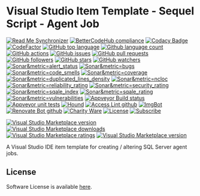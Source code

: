 # Visual Studio Item Template - Sequel Script - Agent Job 

<!--BadgesSTART-->
<!-- Powered by https://github.com/GregTrevellick/ReadMeSynchronizer -->
[![Read Me Synchronizer](https://img.shields.io/badge/-powered%20by%20ReadMeSynchronizer-brightgreen.svg)](https://github.com/GregTrevellick/ReadMeSynchronizer)
[![BetterCodeHub compliance](https://bettercodehub.com/edge/badge/GregTrevellick/VsixItemTemplateSqlScriptAgentJob?branch=master)](https://bettercodehub.com/results/GregTrevellick/VsixItemTemplateSqlScriptAgentJob)
[![Codacy Badge](https://api.codacy.com/project/badge/Grade/da72094a1ff0476e88a4f9d598f2d5ec)](https://www.codacy.com/project/gtrevellick/VsixItemTemplateSqlScriptAgentJob/dashboard?utm_source=github.com&amp;utm_medium=referral&amp;utm_content=GregTrevellick/VsixItemTemplateSqlScriptAgentJob&amp;utm_campaign=Badge_Grade_Dashboard)
 [![CodeFactor](https://www.codefactor.io/repository/github/GregTrevellick/VsixItemTemplateSqlScriptAgentJob/badge)](https://www.codefactor.io/repository/github/GregTrevellick/VsixItemTemplateSqlScriptAgentJob)
    [![GitHub top language](https://img.shields.io/github/languages/top/GregTrevellick/VsixItemTemplateSqlScriptAgentJob.svg)](https://github.com/GregTrevellick/VsixItemTemplateSqlScriptAgentJob)
[![Github language count](https://img.shields.io/github/languages/count/GregTrevellick/VsixItemTemplateSqlScriptAgentJob.svg)](https://github.com/GregTrevellick/VsixItemTemplateSqlScriptAgentJob)
[![GitHub actions](https://github.com/GregTrevellick/VsixItemTemplateSqlScriptAgentJob/workflows/.NET%20Core/badge.svg)](https://github.com/GregTrevellick/VsixItemTemplateSqlScriptAgentJob/actions)
[![GitHub issues](https://img.shields.io/github/issues-raw/GregTrevellick/VsixItemTemplateSqlScriptAgentJob.svg)](https://github.com/GregTrevellick/VsixItemTemplateSqlScriptAgentJob/issues)
[![GitHub pull requests](https://img.shields.io/github/issues-pr-raw/GregTrevellick/VsixItemTemplateSqlScriptAgentJob.svg)](https://github.com/GregTrevellick/VsixItemTemplateSqlScriptAgentJob/pulls)
[![GitHub followers](https://img.shields.io/github/followers/GregTrevellick.svg)](https://github.com/GregTrevellick?tab=followers)
[![GitHub stars](https://img.shields.io/github/stars/GregTrevellick/VsixItemTemplateSqlScriptAgentJob.svg)](https://github.com/GregTrevellick/VsixItemTemplateSqlScriptAgentJob)
[![GitHub watchers](https://img.shields.io/github/watchers/GregTrevellick/VsixItemTemplateSqlScriptAgentJob.svg)](https://github.com/GregTrevellick/VsixItemTemplateSqlScriptAgentJob/watchers)
[![Sonar&metric=alert_status](https://sonarcloud.io/api/project_badges/measure?project=VsixItemTemplateSqlScriptAgentJob&metric=alert_status)](https://sonarcloud.io/dashboard?id=VsixItemTemplateSqlScriptAgentJob)
[![Sonar&metric=bugs](https://sonarcloud.io/api/project_badges/measure?project=VsixItemTemplateSqlScriptAgentJob&metric=bugs)](https://sonarcloud.io/component_measures?id=VsixItemTemplateSqlScriptAgentJob&metric=bugs)
[![Sonar&metric=code_smells](https://sonarcloud.io/api/project_badges/measure?project=VsixItemTemplateSqlScriptAgentJob&metric=code_smells)](https://sonarcloud.io/component_measures?id=VsixItemTemplateSqlScriptAgentJob&metric=code_smells)
[![Sonar&metric=coverage](https://sonarcloud.io/api/project_badges/measure?project=VsixItemTemplateSqlScriptAgentJob&metric=coverage)](https://sonarcloud.io/component_measures?id=VsixItemTemplateSqlScriptAgentJob&metric=Coverage)
[![Sonar&metric=duplicated_lines_density](https://sonarcloud.io/api/project_badges/measure?project=VsixItemTemplateSqlScriptAgentJob&metric=duplicated_lines_density)](https://sonarcloud.io/component_measures?id=VsixItemTemplateSqlScriptAgentJob&metric=duplicated_lines)
[![Sonar&metric=ncloc](https://sonarcloud.io/api/project_badges/measure?project=VsixItemTemplateSqlScriptAgentJob&metric=ncloc)](https://sonarcloud.io/component_measures?id=VsixItemTemplateSqlScriptAgentJob&metric=ncloc)
[![Sonar&metric=reliability_rating](https://sonarcloud.io/api/project_badges/measure?project=VsixItemTemplateSqlScriptAgentJob&metric=reliability_rating)](https://sonarcloud.io/component_measures?id=VsixItemTemplateSqlScriptAgentJob&metric=reliability_rating)
[![Sonar&metric=security_rating](https://sonarcloud.io/api/project_badges/measure?project=VsixItemTemplateSqlScriptAgentJob&metric=security_rating)](https://sonarcloud.io/component_measures?id=VsixItemTemplateSqlScriptAgentJob&metric=security_rating)
[![Sonar&metric=sqale_index](https://sonarcloud.io/api/project_badges/measure?project=VsixItemTemplateSqlScriptAgentJob&metric=sqale_index)](https://sonarcloud.io/component_measures?id=VsixItemTemplateSqlScriptAgentJob&metric=sqale_index)
[![Sonar&metric=sqale_rating](https://sonarcloud.io/api/project_badges/measure?project=VsixItemTemplateSqlScriptAgentJob&metric=sqale_rating)](https://sonarcloud.io/component_measures?id=VsixItemTemplateSqlScriptAgentJob&metric=sqale_rating)
[![Sonar&metric=vulnerabilities](https://sonarcloud.io/api/project_badges/measure?project=VsixItemTemplateSqlScriptAgentJob&metric=vulnerabilities)](https://sonarcloud.io/component_measures?id=VsixItemTemplateSqlScriptAgentJob&metric=vulnerabilities)
[![Appveyor Build status](https://ci.appveyor.com/api/projects/status/3f80s4w2lph6065r?svg=true)](https://ci.appveyor.com/project/GregTrevellick/VsixItemTemplateSqlScriptAgentJob)
[![Appveyor unit tests](https://img.shields.io/appveyor/tests/GregTrevellick/VsixItemTemplateSqlScriptAgentJob.svg)](https://ci.appveyor.com/project/GregTrevellick/VsixItemTemplateSqlScriptAgentJob/build/tests)
 [![Hound](https://img.shields.io/badge/hound_ci-checked-brightgreen.svg)](https://houndci.com/)
[![Access Lint github](https://img.shields.io/badge/a11y-checked-brightgreen.svg)](https://www.accesslint.com)
[![ImgBot](https://img.shields.io/badge/images-optimized-brightgreen.svg)](https://imgbot.net/)
[![Renovate Bot github](https://img.shields.io/badge/renovatebot-checked-brightgreen.svg)](https://renovatebot.com/)
[![Charity Ware](https://img.shields.io/badge/charity%20ware-thank%20you-brightgreen.svg)](https://github.com/GregTrevellick/MiscellaneousArtefacts/wiki/Charity-Ware)
[![License](https://img.shields.io/github/license/gittools/gitlink.svg)](/LICENSE.txt)
[![Subscribe](https://img.shields.io/badge/subscribe%20to%20receive%20notificatons-grey.svg)](https://github.com/GregTrevellick/VsixItemTemplateSqlScriptAgentJob/subscription)
 
[![Visual Studio Marketplace version](https://img.shields.io/badge/-VsixItemTemplateSqlScriptAgentJob-%23e2165e.svg)](https://marketplace.visualstudio.com/items?itemName=GregTrevellick.VsixItemTemplateSqlScriptAgentJob)
[![Visual Studio Marketplace downloads](https://vsmarketplacebadge.apphb.com/installs/GregTrevellick.VsixItemTemplateSqlScriptAgentJob.svg)](https://marketplace.visualstudio.com/items?itemName=GregTrevellick.VsixItemTemplateSqlScriptAgentJob)
[![Visual Studio Marketplace ratings](https://vsmarketplacebadge.apphb.com/rating/GregTrevellick.VsixItemTemplateSqlScriptAgentJob.svg)](https://marketplace.visualstudio.com/items?itemName=GregTrevellick.VsixItemTemplateSqlScriptAgentJob)
[![Visual Studio Marketplace version](https://vsmarketplacebadge.apphb.com/version/GregTrevellick.VsixItemTemplateSqlScriptAgentJob.svg)](https://marketplace.visualstudio.com/items?itemName=GregTrevellick.VsixItemTemplateSqlScriptAgentJob)



<!--BadgesEND-->

A Visual Studio IDE item template for creating / altering SQL Server agent jobs.

## License

Software License is available [here](/LICENSE.txt).
